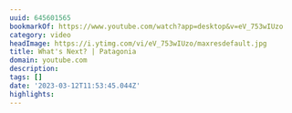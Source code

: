 ```yaml
---
uuid: 645601565
bookmarkOf: https://www.youtube.com/watch?app=desktop&v=eV_753wIUzo
category: video
headImage: https://i.ytimg.com/vi/eV_753wIUzo/maxresdefault.jpg
title: What's Next? | Patagonia
domain: youtube.com
description:
tags: []
date: '2023-03-12T11:53:45.044Z'
highlights:
---
```



